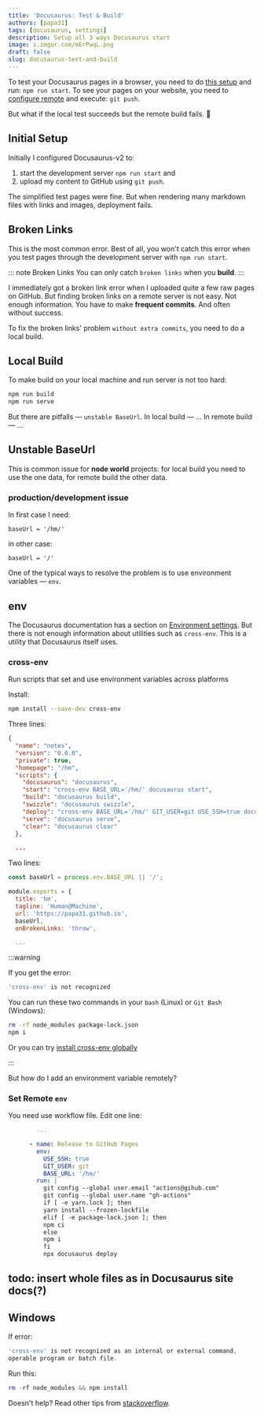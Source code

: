 ```yaml
---
title: 'Docusaurus: Test & Build'
authors: [papa31]
tags: [docusaurus, settings]
description: Setup all 3 ways Docusaurus start
image: i.imgur.com/mErPwqL.png
draft: false
slug: docusaurus-test-and-build
---
```


To test your Docusaurus pages in a browser, you need to do [this setup](#) and run: `npm run start`. To see your pages on your website, you need to [configure remote](#) and execute: `git push`.

But what if the local test succeeds but the remote build fails. 🤔

<!--truncate-->

## Initial Setup

Initially I configured Docusaurus-v2 to:

1. start the development server `npm run start` and
2. upload my content to GitHub using `git push`.

The simplified test pages were fine. But when rendering many markdown files with links and images, deployment fails.

## Broken Links

This is the most common error. Best of all, you won't catch this error when you test pages through the development server with `npm run start`.

::: note Broken Links You can only catch `broken links` when you **build**. :::

I immediately got a broken link error when I uploaded quite a few raw pages on GitHub. But finding broken links on a remote server is not easy. Not enough information. You have to make **frequent commits**. And often without success.

To fix the broken links' problem `without extra commits`, you need to do a local build.

## Local Build

To make build on your local machine and run server is not too hard:

```bash npm2yarn
npm run build
npm run serve
```

But there are pitfalls — `unstable BaseUrl`. In local build — ... In remote build — ...

## Unstable BaseUrl

This is common issue for **node world** projects: for local build you need to use the one data, for remote build the other data.

### production/development issue

In first case I need:

`baseUrl = '/hm/'`

in other case:

`baseUrl = '/'`

One of the typical ways to resolve the problem is to use environment variables — `env`.

## env

The Docusaurus documentation has a section on [Environment settings](https://v2.docusaurus.io/docs/deployment/#environment-settings). But there is not enough information about utilities such as `cross-env`. This is a utility that Docusaurus itself uses.

### cross-env

Run scripts that set and use environment variables across platforms

Install:

```bash npm2yarn
npm install --save-dev cross-env
```

Three lines:

```json title="package.json" {5,8,11}
{
  "name": "notes",
  "version": "0.0.0",
  "private": true,
  "homepage": "/hm",
  "scripts": {
    "docusaurus": "docusaurus",
    "start": "cross-env BASE_URL='/hm/' docusaurus start",
    "build": "docusaurus build",
    "swizzle": "docusaurus swizzle",
    "deploy": "cross-env BASE_URL='/hm/' GIT_USER=git USE_SSH=true docusaurus deploy",
    "serve": "docusaurus serve",
    "clear": "docusaurus clear"
  },

  ...
```

Two lines:

```js title="docusaurus.config.js" {1,7}
const baseUrl = process.env.BASE_URL || '/';

module.exports = {
  title: 'hm',
  tagline: 'Human@Machine',
  url: 'https://papa31.github.io',
  baseUrl,
  onBrokenLinks: 'throw',

  ...
```

<!-- prettier-ignore-start -->
:::warning

If you get the error:

```sh
'cross-env' is not recognized
```

You can run these two commands in your `bash` (Linux) or `Git Bash` (Windows):

```sh
rm -rf node_modules package-lock.json
npm i
```

Or you can try [install cross-env globally](https://stackoverflow.com/questions/45034581/laravel-5-4-cross-env-is-not-recognized-as-an-internal-or-external-command)

:::
<!-- prettier-ignore-end -->

But how do I add an environment variable remotely?

### Set Remote `env`

You need use workflow file. Edit one line:

```yml title="/.github/workflows/documentation.yml" {7}
        ...

      - name: Release to GitHub Pages
        env:
          USE_SSH: true
          GIT_USER: git
          BASE_URL: '/hm/'
        run: |
          git config --global user.email "actions@gihub.com"
          git config --global user.name "gh-actions"
          if [ -e yarn.lock ]; then
          yarn install --frozen-lockfile
          elif [ -e package-lock.json ]; then
          npm ci
          else
          npm i
          fi
          npx docusaurus deploy
```

## todo: insert whole files as in Docusaurus site docs(?)

## Windows

If error:

```powershell title="PowerShell"
'cross-env' is not recognized as an internal or external command,
operable program or batch file.
```

Run this:

```powershell
rm -rf node_modules && npm install
```

Doesn't help? Read other tips from [stackoverflow](https://stackoverflow.com/questions/43685777/laravel-mix-sh-1-cross-env-not-found-error).
